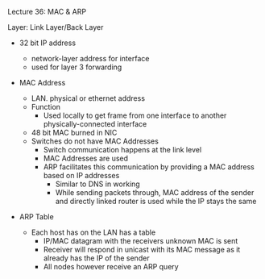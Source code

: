 Lecture 36: MAC & ARP

Layer: Link Layer/Back Layer

- 32 bit IP address
	- network-layer address for interface
	- used for layer 3 forwarding
- MAC Address
	- LAN. physical or ethernet address
	- Function
		- Used locally to get frame from one interface to another physically-connected interface
	- 48 bit MAC burned in NIC
	- Switches do not have MAC Addresses
		- Switch communication happens at the link level
		- MAC Addresses are used
		- ARP facilitates this communication by providing a MAC address based on IP addresses
			- Similar to DNS in working
			- While sending packets through, MAC address of the sender and directly linked router is used while the IP stays the same

- ARP Table
	- Each host has on the LAN has a table
		- IP/MAC datagram with the receivers unknown MAC is sent 
		- Receiver will respond in unicast with its MAC message as it already has the IP of the sender
		- All nodes however receive an ARP query